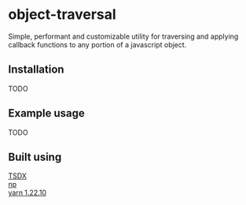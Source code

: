 # object-traversal

Simple, performant and customizable utility for traversing and applying callback functions to any portion of a javascript object.

## Installation

TODO

## Example usage

TODO

## Built using

[TSDX](https://github.com/formium/tsdx)<br>
[np](https://github.com/sindresorhus/np)<br>
[yarn 1.22.10](https://yarnpkg.com/)
